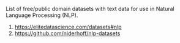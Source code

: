 List of free/public domain datasets with text data for use in Natural Language Processing (NLP).

1. https://elitedatascience.com/datasets#nlp
2. https://github.com/niderhoff/nlp-datasets
